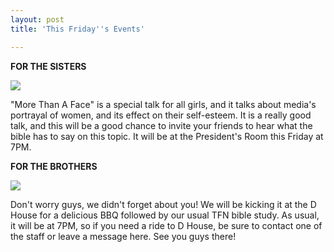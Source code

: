 ```yaml
---
layout: post
title: 'This Friday''s Events'

---
```


**FOR THE SISTERS**

![](http://farm8.staticflickr.com/7176/6919477887_5193ea15d1_b.jpg)

"More Than A Face" is a special talk for all girls, and it talks about media's portrayal of women, and its effect on their self-esteem. It is a really good talk, and this will be a good chance to invite your friends to hear what the bible has to say on this topic. It will be at the President's Room this Friday at 7PM.

**FOR THE BROTHERS**

![](http://farm8.staticflickr.com/7196/6919477961_4a3d213308_b.jpg)

Don't worry guys, we didn't forget about you! We will be kicking it at the D House for a delicious BBQ followed by our usual TFN bible study. As usual, it will be at 7PM, so if you need a ride to D House, be sure to contact one of the staff or leave a message here. See you guys there!
